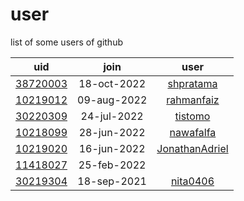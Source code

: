 # user
list of some users of github

uid | join | user
:-: | :-: | :-:
[38720003](38720003) | 18-oct-2022 | [shpratama](https://github.com/shpratama)
[10219012](10219012) | 09-aug-2022 | [rahmanfaiz](https://github.com/rahmanfaiz)
[30220309](30220309) | 24-jul-2022 | [tistomo](https://github.com/tistomo)
[10218099](10218099) | 28-jun-2022 | [nawafalfa](https://github.com/nawafalfa)
[10219020](10219020) | 16-jun-2022 | [JonathanAdriel](https://github.com/JonathanAdriel)
[11418027](11418027) | 25-feb-2022 | []()
[30219304](30219304) | 18-sep-2021 | [nita0406](https://github.com/nita0406)
